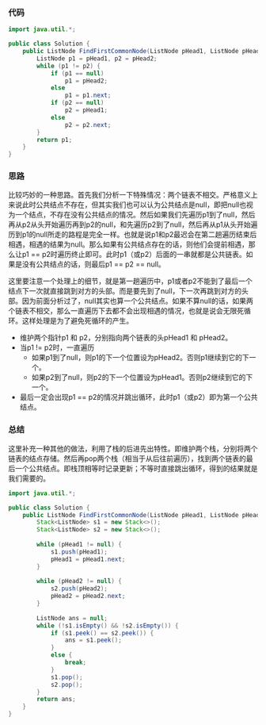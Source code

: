 ###  代码

``` java
import java.util.*;

public class Solution {
    public ListNode FindFirstCommonNode(ListNode pHead1, ListNode pHead2) {
        ListNode p1 = pHead1, p2 = pHead2;
        while (p1 != p2) {
            if (p1 == null)
                p1 = pHead2;
            else
                p1 = p1.next;
            if (p2 == null)
                p2 = pHead1;
            else
                p2 = p2.next;
        }
        return p1;
    }
}
```



### 思路

比较巧妙的一种思路。首先我们分析一下特殊情况：两个链表不相交。严格意义上来说此时公共结点不存在，但其实我们也可以认为公共结点是null，即把null也视为一个结点，不存在没有公共结点的情况。然后如果我们先遍历p1到了null，然后再从p2从头开始遍历再到p2的null，和先遍历p2到了null，然后再从p1从头开始遍历到p1的null所走的路程是完全一样。也就是说p1和p2最迟会在第二趟遍历结束后相遇，相遇的结果为null。那么如果有公共结点存在的话，则他们会提前相遇，那么让p1 == p2时遍历终止即可。此时p1（或p2）后面的一串就都是公共链表。如果是没有公共结点的话，则最后p1 == p2 == null。

这里要注意一个处理上的细节，就是第一趟遍历中，p1或者p2不能到了最后一个结点下一次就直接跳到对方的头部。而是要先到了null，下一次再跳到对方的头部。因为前面分析过了，null其实也算一个公共结点。如果不算null的话，如果两个链表不相交，那么一直遍历下去都不会出现相遇的情况，也就是说会无限死循环。这样处理是为了避免死循环的产生。

* 维护两个指针p1 和 p2，分别指向两个链表的头pHead1 和 pHead2。
* 当p1 != p2时，一直遍历
  * 如果p1到了null，则p1的下一个位置设为pHead2。否则p1继续到它的下一个。
  * 如果p2到了null，则p2的下一个位置设为pHead1。否则p2继续到它的下一个。
* 最后一定会出现p1 == p2的情况并跳出循环，此时p1（或p2）即为第一个公共结点。



### 总结

这里补充一种其他的做法，利用了栈的后进先出特性。即维护两个栈，分别将两个链表的结点存储。然后再pop两个栈（相当于从后往前遍历），找到两个链表的最后一个公共结点。即栈顶相等时记录更新；不等时直接跳出循环，得到的结果就是我们需要的。

``` java
import java.util.*;

public class Solution {
    public ListNode FindFirstCommonNode(ListNode pHead1, ListNode pHead2) {
        Stack<ListNode> s1 = new Stack<>();
        Stack<ListNode> s2 = new Stack<>();
        
        while (pHead1 != null) {
            s1.push(pHead1);
            pHead1 = pHead1.next;
        }
        
        while (pHead2 != null) {
            s2.push(pHead2);
            pHead2 = pHead2.next;
        }
        
        ListNode ans = null;
        while (!s1.isEmpty() && !s2.isEmpty()) {
            if (s1.peek() == s2.peek()) {
                ans = s1.peek();
            }
            else {
                break;
            }
            s1.pop();
            s2.pop();
        }
        return ans;
    }
}
```



